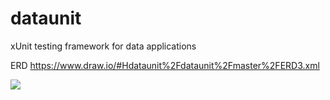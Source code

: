 # dataunit
xUnit testing framework for data applications

ERD
https://www.draw.io/#Hdataunit%2Fdataunit%2Fmaster%2FERD3.xml

![](dataunit/ERD3.png)


